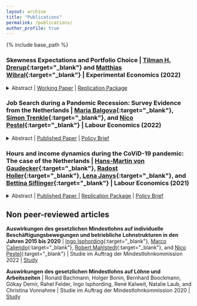 ```yaml
---
layout: archive
title: "Publications"
permalink: /publications/
author_profile: true
---
```


{% include base_path %}

### Skewness Expectations and Portfolio Choice | [Tilman H. Drerup](https://sites.google.com/site/tdrerup/){:target="\_blank"} and [Matthias Wibral](https://www.maastrichtuniversity.nl/m.wibral){:target="\_blank"} | Experimental Economics (2022)

<details>
    <summary>
      Abstract | 
      <a  href="https://docs.iza.org/dp15018.pdf" role="button" target="_blank">Working Paper</a> | 
      <a  href="https://doi.org/10.5281/zenodo.7114350" role="button" target="_blank">Replication Package</a>
    </summary>
    Many models of investor behavior predict that investors prefer assets that they believe to have positively skewed return distributions. We elicit detailed return expectations for a broad index fund and a single stock in a representative sample of the Dutch population. The data show substantial heterogeneity in individuals' skewness expectations of which only very little is captured by sociodemographics. Across assets, most respondents expect a higher variance and skewness for the individual stock compared to the index fund. Portfolio allocations increase with the skewness of respondents' return expectations for the respective asset, controlling for other moments of a respondent's expectations.
  </details>

### Job Search during a Pandemic Recession: Survey Evidence from the Netherlands | [Maria Balgova](https://sites.google.com/view/mariabalgova){:target="\_blank"}, [Simon Trenkle](https://www.iza.org/person/24066/simon-trenkle){:target="\_blank"}, and [Nico Pestel](https://sites.google.com/site/pestelecon/){:target="\_blank"} | Labour Economics (2022)

<details>
  <summary>
    Abstract | 
    <a  href="https://www.sciencedirect.com/science/article/abs/pii/S0927537122000355" role="button" target="_blank">Published Paper</a> |
    <a  href="https://wol.iza.org/opinions/job-search-during-a-pandemic-recession" role="button" target="_blank">Policy Brief</a>

  </summary>
  This paper studies job search behavior in the midst of a pandemic recession. We use long-running panel data from the Netherlands (LISS) and complement the core survey with our own COVID-specific module, conducted in June 2020, surveying job search effort of employed as well as unemployed respondents. We estimate an empirical model of job search over the business cycle over the period 2008–2019 to explore the gap between predicted and actual job search behavior in 2020. We find that job search during the pandemic recession differs strongly from previous downturns. The unemployed search significantly less than what we would normally observe during a recession of this size. For the employed, the propensity to search is even greater than what we would expect, but those who do search make significantly fewer job applications. Expectations about the duration of the pandemic seem to play a key role in explaining job search effort for the unemployed in 2020. Furthermore, employed individuals whose work situation has been affected by COVID-19 are searching more actively for a new job.
</details>

### Hours and income dynamics during the CoViD-19 pandemic: The case of the Netherlands | [Hans-Martin von Gaudecker](https://www.wiwi.uni-bonn.de/gaudecker){:target="\_blank"}, [Radost Holler](https://sites.google.com/view/radostholler){:target="\_blank"}, [Lena Janys](https://sites.google.com/site/janyslena/){:target="\_blank"}, and [Bettina Siflinger](https://sites.google.com/site/bettinasiflinger/){:target="\_blank"} | Labour Economics (2021)

<details>
    <summary>
      Abstract | 
      <a  href="https://www.sciencedirect.com/science/article/pii/S0927537121000907" role="button" target="_blank"> Published Paper </a> | 
      <a  href="https://github.com/ChristianZimpelmann/replication-work-hours-covid" role="button" target="_blank">Replication Package</a> |
      <a  href="https://esb.nu/esb/20068498/ongelijkheid-in-arbeidsuren-en-inkomen-gedurende-het-eerste-jaar-van-de-coronapandemie" role="button" target="_blank">Policy Brief</a>
    </summary>    
    Using customized panel data spanning the entire year of 2020, we analyze the dynamics of working hours and household income across different stages of the Covid-19 pandemic. Similar to many other countries, during this period the Netherlands experienced a quick spread of the SARS-CoV-2 virus, adopted a set of fairly strict social distancing measures, gradually reopened, and imposed another lockdown to contain the second wave. We show that socio-economic status is strongly related to changes in working hours, especially when strict economic restrictions are in place. In contrast, household income is unaffected for all socio-economic groups. Examining the drivers of these observations, we find that pandemic-specific job characteristics (the ability to work from home and essential worker status) help explain the socio-economic gradient in total working hours. Household income is largely decoupled from shocks to working hours for employees. We provide suggestive evidence that large-scale labor hoarding schemes have helped insure employees against shocks to their employers.

    Supersedes: <a  href="https://www.iza.org/de/publications/dp/13623/labour-supply-during-lockdown-and-a-new-normal-the-case-of-the-netherlands" role="button" target="_blank">Labour supply during lockdown and a ``new normal'': The case of the Netherlands</a> and <a  href="https://covid-19.iza.org/publications/dp13158/" role="button" target="_blank">Labour Supply in the Early Stages of the COVID-19 Pandemic: Empirical Evidence on Hours, Home Office, and Expectations</a>

</details>

## Non peer-reviewed articles

**Auswirkungen des gesetzlichen Mindestlohns auf individuelle Beschäftigungsbewegungen und betriebliche Lohnstrukturen in den Jahren 2015 bis 2020** &#124; [Ingo Isphording](https://sites.google.com/view/ingoeisphording/about-me){:target="\_blank"}, [Marco Caliendo](https://caliendo.de/){:target="\_blank"}, [Robert Mahlstedt](http://www.robertmahlstedt.com/){:target="\_blank"}, and [Nico Pestel](https://sites.google.com/site/pestelecon/){:target="\_blank"} &#124; Studie im Auftrag der Mindestlohnkommission 2022 &#124; <a  href="https://econpapers.repec.org/paper/izaizarrs/133.htm" role="button" target="_blank"> Study </a> 

**Auswirkungen des gesetzlichen Mindestlohns auf Löhne und Arbeitszeiten** &#124; Ronald Bachmann, Holger Bonin, Bernhard Boockmann, Gökay Demir, Rahel Felder, Ingo Isphording, René Kalweit, Natalie Laub, and Christina Vonnahme &#124; Studie im Auftrag der Mindestlohnkommission 2020 &#124; <a  href="https://www.econstor.eu/handle/10419/222998" role="button" target="_blank"> Study </a> 
